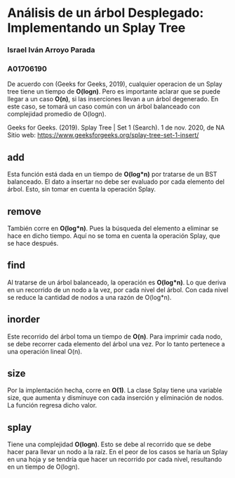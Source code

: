 # Análisis de un árbol Desplegado: Implementando un Splay Tree
### Israel Iván Arroyo Parada 
### A01706190

De acuerdo con (Geeks for Geeks, 2019), cualquier operacion de un Splay tree tiene un tiempo de **O(logn)**. Pero es importante aclarar que se puede llegar a un caso **O(n)**, si las inserciones llevan a un árbol degenerado. En este caso, se tomará un caso común con un árbol balanceado con complejidad promedio de O(logn).

Geeks for Geeks. (2019). Splay Tree | Set 1 (Search). 1 de nov. 2020, de NA Sitio web: https://www.geeksforgeeks.org/splay-tree-set-1-insert/

## add
Esta función está dada en un tiempo de **O(log*n)** por tratarse de un BST balanceado. El dato a insertar no debe ser evaluado por cada elemento del árbol. Esto, sin tomar en cuenta la operación Splay.
## remove
También corre en **O(log*n)**. Pues la búsqueda del elemento a eliminar se hace en dicho tiempo. Aquí no se toma en cuenta la operación Splay, que se hace después.
## find
Al tratarse de un árbol balanceado, la operación es **O(log*n)**. Lo que deriva en un recorrido de un nodo a la vez, por cada nivel del árbol. Con cada nivel se reduce la cantidad de nodos a una razón de O(log*n).
## inorder
Este recorrido del árbol toma un tiempo de **O(n)**. Para imprimir cada nodo, se debe recorrer cada elemento del árbol una vez. Por lo tanto pertenece a una operación lineal O(n).
## size
Por la implentación hecha, corre en **O(1)**. La clase Splay tiene una variable size, que aumenta y disminuye con cada inserción y eliminación de nodos. La función regresa dicho valor.

## splay
Tiene una complejidad **O(logn)**. Esto se debe al recorrido que se debe hacer para llevar un nodo a la raíz. En el peor de los casos se haría un Splay en una hoja y se tendría que hacer un recorrido por cada nivel, resultando en un tiempo de O(logn).
